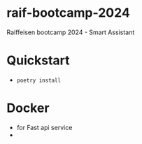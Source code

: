 # raif-bootcamp-2024
Raiffeisen bootcamp 2024 - Smart Assistant 


# Quickstart
- `poetry install `

# Docker
- for Fast api service
- 